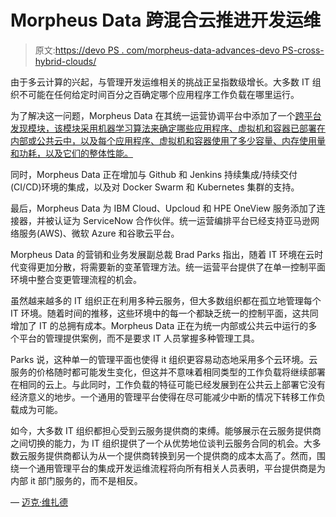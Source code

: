 # Morpheus Data 跨混合云推进开发运维

> 原文:[https://devo PS . com/morpheus-data-advances-devo PS-cross-hybrid-clouds/](https://devops.com/morpheus-data-advances-devops-across-hybrid-clouds/)

由于多云计算的兴起，与管理开发运维相关的挑战正呈指数级增长。大多数 IT 组织不可能在任何给定时间百分之百确定哪个应用程序工作负载在哪里运行。

为了解决这一问题，Morpheus Data 在其统一运营协调平台中添加了一个[跨平台发现模块，该模块采用机器学习算法来确定哪些应用程序、虚拟机和容器已部署在内部或公共云中，以及每个应用程序、虚拟机和容器使用了多少容量、内存使用量和功耗，以及它们的整体性能。](http://www.businesswire.com/news/home/20171116005348/en)

同时，Morpheus Data 正在增加与 Github 和 Jenkins 持续集成/持续交付(CI/CD)环境的集成，以及对 Docker Swarm 和 Kubernetes 集群的支持。

最后，Morpheus Data 为 IBM Cloud、Upcloud 和 HPE OneView 服务添加了连接器，并被认证为 ServiceNow 合作伙伴。统一运营编排平台已经支持亚马逊网络服务(AWS)、微软 Azure 和谷歌云平台。

Morpheus Data 的营销和业务发展副总裁 Brad Parks 指出，随着 IT 环境在云时代变得更加分散，将需要新的变革管理方法。统一运营平台提供了在单一控制平面环境中整合变更管理流程的机会。

虽然越来越多的 IT 组织正在利用多种云服务，但大多数组织都在孤立地管理每个 IT 环境。随着时间的推移，这些环境中的每一个都缺乏统一的控制平面，这共同增加了 IT 的总拥有成本。Morpheus Data 正在为统一内部或公共云中运行的多个平台的管理提供案例，而不是要求 IT 人员掌握多种管理工具。

Parks 说，这种单一的管理平面也使得 it 组织更容易动态地采用多个云环境。云服务的价格随时都可能发生变化，但这并不意味着相同类型的工作负载将继续部署在相同的云上。与此同时，工作负载的特征可能已经发展到在公共云上部署它没有经济意义的地步。一个通用的管理平台使得在尽可能减少中断的情况下转移工作负载成为可能。

如今，大多数 IT 组织都担心受到云服务提供商的束缚。能够展示在云服务提供商之间切换的能力，为 IT 组织提供了一个从优势地位谈判云服务合同的机会。大多数云服务提供商都认为从一个提供商转换到另一个提供商的成本太高了。然而，围绕一个通用管理平台的集成开发运维流程将向所有相关人员表明，平台提供商是为内部 it 部门服务的，而不是相反。

— [迈克·维扎德](https://devops.com/author/mike-vizard/)